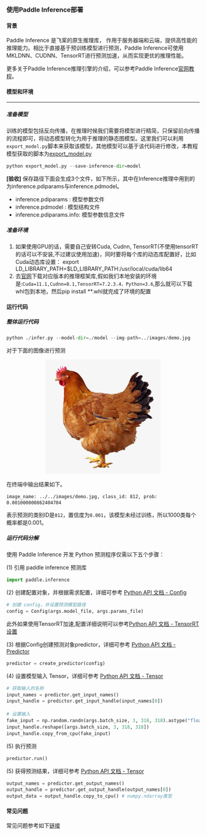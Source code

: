 ### 使用Paddle Inference部署
#### 背景

Paddle Inference 是飞桨的原生推理库， 作用于服务器端和云端，提供高性能的推理能力。相比于直接基于预训练模型进行预测，Paddle Inference可使用MKLDNN、CUDNN、TensorRT进行预测加速，从而实现更优的推理性能。

更多关于Paddle Inference推理引擎的介绍，可以参考Paddle Inference[官网教程](https://www.paddlepaddle.org.cn/documentation/docs/zh/guides/05_inference_deployment/inference/inference_cn.html)。
#### 模型和环境
---
##### 准备模型
训练的模型包括反向传播，在推理时候我们需要将模型进行精简，只保留前向传播的流程即可，将动态模型转化为用于推理的静态图模型。这里我们可以利用`export_model.py`脚本来获取该模型，其他模型可以基于该代码进行修改，本教程模型获取的脚本为[export_model.py](https://github.com/PaddlePaddle/models/blob/79e14a5935372af1848921c4e12122f0b94c5a50/tutorials/mobilenetv3_prod/Step6/tools/export_model.py)
```python
python export_model.py --save-inference-dir=model
```
**[验收]**
保存路径下面会生成3个文件，如下所示，其中在Inference推理中用到的为inference.pdiparams与inference.pdmodel。
* inference.pdiparams     : 模型参数文件
* inference.pdmodel       : 模型结构文件
* inference.pdiparams.info: 模型参数信息文件
##### 准备环境
1. 如果使用GPU的话，需要自己安转Cuda, Cudnn, TensorRT(不使用tensorRT的话可以不安装,不过建议使用加速)，同时要将每个库的动态库配置好，比如Cuda动态库设置：
export LD_LIBRARY_PATH=$LD_LIBRARY_PATH:/usr/local/cuda/lib64
2. 去[官网](https://paddleinference.paddlepaddle.org.cn/user_guides/download_lib.html)下载对应版本的推理框架库,假如我们本地安装的环境是:`Cuda=11.1,Cudnn=8.1,TensorRT=7.2.3.4，Python=3.6`,那么就可以下载whl包到本地，然后pip install **.whl就完成了环境的配置

#### 运行代码
##### 整体运行代码
```python
python ./infer.py --model-dir=./model --img-path=../images/demo.jpg
```
对于下面的图像进行预测

<div align="center">
    <img src="../../images/demo.jpg" width=300">
</div>

在终端中输出结果如下。

```
image_name: ../../images/demo.jpg, class_id: 812, prob: 0.001000000862404704
```

表示预测的类别ID是`812`，置信度为`0.001`，该模型未经过训练，所以1000类每个概率都是0.001。

##### 运行代码分解
使用 Paddle Inference 开发 Python 预测程序仅需以下五个步骤：


(1) 引用 paddle inference 预测库

```python
import paddle.inference 
```

(2) 创建配置对象，并根据需求配置，详细可参考 [Python API 文档 - Config](https://paddleinference.paddlepaddle.org.cn/api_reference/python_api_doc/Config_index.html)

```python
# 创建 config，并设置预测模型路径
config = Config(args.model_file, args.params_file)
```
此外如果使用TensorRT加速,配置详细说明可以参考[Python API 文档 - TensorRT 设置](https://paddleinference.paddlepaddle.org.cn/api_reference/python_api_doc/Config/GPUConfig.html#tensorrt)

(3) 根据Config创建预测对象predictor，详细可参考 [Python API 文档 - Predictor](https://paddleinference.paddlepaddle.org.cn/api_reference/python_api_doc/Predictor.html)

```python
predictor = create_predictor(config)
```

(4) 设置模型输入 Tensor，详细可参考 [Python API 文档 - Tensor](https://paddleinference.paddlepaddle.org.cn/api_reference/python_api_doc/Tensor.html)

```python
# 获取输入的名称
input_names = predictor.get_input_names()
input_handle = predictor.get_input_handle(input_names[0])

# 设置输入
fake_input = np.random.randn(args.batch_size, 3, 318, 318).astype("float32")
input_handle.reshape([args.batch_size, 3, 318, 318])
input_handle.copy_from_cpu(fake_input)
```

(5) 执行预测

```python
predictor.run()
```

(5) 获得预测结果，详细可参考 [Python API 文档 - Tensor](https://paddleinference.paddlepaddle.org.cn/api_reference/python_api_doc/Tensor.html)

```python
output_names = predictor.get_output_names()
output_handle = predictor.get_output_handle(output_names[0])
output_data = output_handle.copy_to_cpu() # numpy.ndarray类型
```
#### 常见问题
常见问题参考如下[链接](https://paddleinference.paddlepaddle.org.cn/introduction/faq.html)
